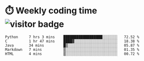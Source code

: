 
# :stopwatch: Weekly coding time  ![visitor badge](https://visitor-badge.glitch.me/badge?page_id=cozgerest) 
<!--START_SECTION:waka-->
```text
Python     7 hrs 3 mins    ██████████████████░░░░░░░   72.52 % 
C          1 hr 47 mins    ████▓░░░░░░░░░░░░░░░░░░░░   18.38 % 
Java       34 mins         █▒░░░░░░░░░░░░░░░░░░░░░░░   05.87 % 
Markdown   7 mins          ▒░░░░░░░░░░░░░░░░░░░░░░░░   01.35 % 
HTML       4 mins          ▒░░░░░░░░░░░░░░░░░░░░░░░░   00.72 % 
```
<!--END_SECTION:waka-->


<!-- <p> <img src="https://github-readme-stats.vercel.app/api?username=cozgerest&show_icons=true&hide_border=false" />  </p> -->


